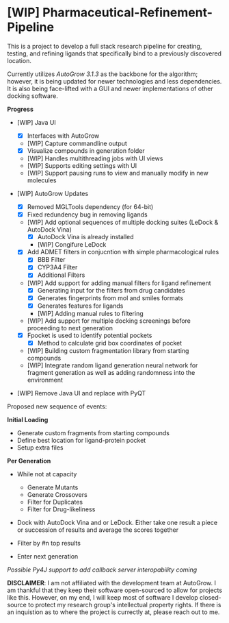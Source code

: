 # [WIP] Pharmaceutical-Refinement-Pipeline
This is a project to develop a full stack research pipeline for creating, testing, and refining ligands that specifically bind to a previously discovered location. 

Currently utilizes *AutoGrow 3.1.3* as the backbone for the algorithm; however, it is being updated for newer technologies and less dependencies. It is also being face-lifted with a GUI and newer implementations of other docking software. 

**Progress**

- [WIP] Java UI
  - [x] Interfaces with AutoGrow
  - [WIP] Capture commandline output
  - [x] Visualize compounds in generation folder
  - [WIP] Handles multithreading jobs with UI views
  - [WIP] Supports editing settings with UI
  - [WIP] Support pausing runs to view and manually modify in new molecules
  
- [WIP] AutoGrow Updates
  - [x] Removed MGLTools dependency (for 64-bit)
  - [x] Fixed redundency bug in removing ligands
  - [WIP] Add optional sequences of multiple docking suites (LeDock & AutoDock Vina)
    - [x] AutoDock Vina is already installed
    - [WIP] Congifure LeDock
  - [x] Add ADMET filters in conjucntion with simple pharmacological rules
    - [x] BBB Filter
    - [x] CYP3A4 Filter 
    - [x] Additional Filters
  - [WIP] Add support for adding manual filters for ligand refinement
    - [x] Generating input for the filters from drug candidates
    - [x] Generates fingerprints from mol and smiles formats
    - [x] Generates features for ligands 
    - [WIP] Adding manual rules to filtering
  - [WIP] Add support for multiple docking screenings before proceeding to next generation 
  - [x] Fpocket is used to identify potential pockets
    - [x] Method to calculate grid box coordinates of pocket
  - [WIP] Building custom fragmentation library from starting compounds
  - [WIP] Integrate random ligand generation neural network for fragment generation as well as adding randomness into the environment 
  
- [WIP] Remove Java UI and replace with PyQT


Proposed new sequence of events:

__Initial Loading__
  - Generate custom fragments from starting compounds
  - Define best location for ligand-protein pocket
  - Setup extra files


__Per Generation__
  - While not at capacity 
    - Generate Mutants 
    - Generate Crossovers 
    - Filter for Duplicates
    - Filter for Drug-likeliness 
  
  
  -  Dock with AutoDock Vina and or LeDock. Either take one result a piece or succession of results and average the scores together 
  
  - Filter by #n top results
  
  - Enter next generation


*Possible Py4J support to add callback server interopability coming*


**DISCLAIMER**: I am not affiliated with the development team at AutoGrow. I am thankful that they keep their software open-sourced to allow for projects like this. However, on my end, I will keep most of software I develop closed-source to protect my research group's intellectual property rights. If there is an inquistion as to where the project is currectly at, please reach out to me. 
